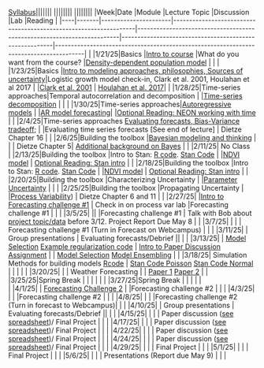 [Syllabus](Syllabus.pdf)|||||||
||||||||
||||||||
|Week|Date   |Module                |Lecture Topic                                                     |Discussion                                                              |Lab                                                     |Reading                                                                                |
|----|-------|----------------------|------------------------------------------------------------------|------------------------------------------------------------------------|--------------------------------------------------------|---------------------------------------------------------------------------------------|
|    |1/21/25|Basics                |[Intro to course](lectures/Intro.pdf)                                                   |What do you want from the course?                                       |[Density-dependent population model](labs/intro2R.html) |                                                                                       |
|    |1/23/25|Basics                |[Intro to modeling approaches, philosophies, Sources of uncertainty](lectures/Lecture2.pdf)|Logistic growth model check-in, Clark et al. 2001, Houlahan et al 2017 |                                                        |[Clark et al. 2001](papers/Clark2001.pdf) | [Houlahan et al. 2017](papers/Houlahan2016.pdf)|
|    |1/28/25|Time-series approaches|Temporal autocorrelation and decomposition                        |                                                                        |[Time-series decomposition](labs/ts_decomp_autocorr.html)                              |                                                                                       |
|    |1/30/25|Time-series approaches|[Autoregressive models](lectures/ARmodels.pdf)                                             |                                                                        |[AR model forecasting](labs/ARmodel.html)|   <!--[My code](https://github.com/bobshriver/UNR-EcoForecast/blob/main/lectures/AR1model.R)-->                  |[Optional Reading: NEON working with time](https://www.neonscience.org/resources/learning-hub/tutorials/introduction-working-time-series-data-text-formats-r)                                                                 |
|    |2/4/25|Time-series approaches [Evaluating forecasts, Bias-Variance tradeoff](lectures/ModelValidation.pdf); <!--[My AR code](lectures/AR1model.R)-->                      |                                                                        |Evaluating time series forecasts [See end of lecture]                        |  Dietze Chapter 16                                                                                     |
|    |2/6/25|Building the toolbox  |[Bayesian modeling and thinking](lectures/IntroToBayes.pdf)                                   |                                                                        |                                                        |         Dietze Chapter 5| [Additional background on Bayes](https://www.youtube.com/watch?v=HZGCoVF3YvM)                                                                             |
|    |2/11/25| No Class      
|    |2/13/25|Building the toolbox  |Intro to Stan: [R code](lectures/StanSetup.R). [Stan Code](lectures/StanExample.stan)                                                   |                                                                        |[NDVI model](labs/IntroToStan.html)                           |    [Optional Reading: Stan intro]( https://ourcodingclub.github.io/tutorials/stan-intro/)                                                                                  |
|    |2/18/25|Building the toolbox  |Intro to Stan: [R code](lectures/StanSetup.R). [Stan Code](lectures/StanExample.stan)                                                   |                                                                        |[NDVI model](labs/IntroToStan.html)                           |    [Optional Reading: Stan intro]( https://ourcodingclub.github.io/tutorials/stan-intro/)                                                                                  |
|    |2/20/25|Building the toolbox  |Characterizing Uncertainty    <!--[Example code](lectures/StanSetup_Portal.R)-->                                    |                                                                        |[Parameter Uncertainty](labs/IntroToStan_2.html)                         |                                                                                       |
|    |2/25/25|Building the toolbox  |Propagating Uncertainty                                           |                                                                        |[Process Variability](labs/IntroToStan_3.html))                               |       Dietze Chapter 6 and 11                                                                                |
|    |2/27/25|                      |[Intro to Forecasting challenge #1](labs/challenge1.html)                                 |    Check in on process var lab                             |Forecasting challenge #1                                |                                                                                       |
|    |3/5/25|                      ||                                                                        |Forecasting challenge #1                                |                       Talk with Bob about [project topic/data](labs/Project.html) before 3/12. Project Report Due May 8                               |
|    |3/7/25|                |                                                                 |                                                 | Forecasting challenge #1      (Turn in Forecast on Webcampus)                                                |                                                                                       |
|    |3/11/25|           |       Group presentations                                                           |    Evaluating forecasts/Debrief                                                                       ||                                                                                       |
|    |3/13/25|                      |  [Model Selection](lectures/ModelSelection.pdf)    [Example regularization code](lectures/RegCode.stan)                                                       |                [Intro to Paper Discussion Assignment](labs/PaperAssignment.pdf)                        |                                                      |    [Model Selection](https://esajournals.onlinelibrary.wiley.com/doi/10.1002/ecy.3336)  [Model Ensembling](https://www.sciencedirect.com/science/article/pii/S016953470600303X?casa_token=E7l5YhfhaagAAAAA:_-WctoidjuF3bKB4Y5tSYui9mUetxllMJXeBfLUf3-qytccfE1sVNh9IbRv8lmH78PxVZqoxEBI)                                                                                  |
|    |3/18/25|  Simulation Methods for building models  [Rcode](lectures/SS/SSr.R)    |      [Stan Code Poisson](lectures/SS/StanSSPois.stan)    [Stan Code Normal](lectures/SS/StanSSNorm.stan)                                   |                                                                        |                          |                                                                                       |
|    |3/20/25|                      |                                                                  |     Weather Forecasting                                                                   |                                                         |                                  [Paper 1](https://www.science.org/doi/10.1126/science.aav7274) [Paper 2](https://www.pnas.org/doi/epdf/10.1073/pnas.1716760115)                                                 |
|    |3/25/25|Spring Break          |                                                                  |                                                                        |                               |                                                                                       |
|    |3/27/25|Spring Break            |                                                                  |                                                 |                                                        |                                                                                       |                                                                             
|    |4/1/25|                           |     [Forecasting Challenge 2](https://docs.google.com/document/d/1yba8Uy47tCvfJS3nrmyB5agzKL2i0E8Ro1yc9M9ehX4/edit)                                                |                                                              |Forecasting challenge #2                                |         |
|    |4/3/25|                      |                                                                  |                                                                        |Forecasting challenge #2                                |                                                                                    |
|    |4/8/25|                      |                                                                  |                                                                        |Forecasting challenge #2  (Turn in forecast to Webcampus)|                                                                            |
|    |4/10/25|                      |       Group presentations                                                           |    Evaluating forecasts/Debrief                                                                       ||                                                                            |
|    |4/15/25|                      |                                                                  |                                                                        |                        Paper discussion ([see spreadsheet](https://docs.google.com/spreadsheets/d/1bsSFoy_DIFoCZK40wD9my73sO2WA6TU5F_RLr9w4lRE/edit#gid=0))/ Final Project                                    |                                                          |
|    |4/17/25|                      |                                                                  |                                                                        |                             Paper discussion ([see spreadsheet](https://docs.google.com/spreadsheets/d/1bsSFoy_DIFoCZK40wD9my73sO2WA6TU5F_RLr9w4lRE/edit#gid=0))/ Final Project                               |                                                               |
|    |4/22/25|                      |                                                                  |                                                                        |                          Paper discussion ([see spreadsheet](https://docs.google.com/spreadsheets/d/1bsSFoy_DIFoCZK40wD9my73sO2WA6TU5F_RLr9w4lRE/edit#gid=0))/ Final Project                                  |                                                                  |
|    |4/24/25|                      |                                                                  |                                                                        |                         Paper discussion ([see spreadsheet](https://docs.google.com/spreadsheets/d/1bsSFoy_DIFoCZK40wD9my73sO2WA6TU5F_RLr9w4lRE/edit#gid=0))/ Final Project                                   |                                                                                |
|    |4/29/25|                      |                                                                  |                                                                        |                        Final Project                                   |                                                                        |
|    |5/1/25|                      |                                                                  |                                                                        |                       Final Project                                 |                                                                                   |
|    |5/6/25|                      |                                                                  |                                                                   |                                   Presentations  (Report due May 9)                   |                                                                                       |
                                                                          |
